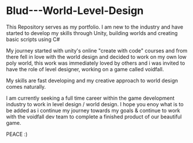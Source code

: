 # Blud---World-Level-Design
This Repository serves as my portfolio. I am new to the industry and have started to develop my skills through Unity, building worlds and creating basic scripts using C#

My journey started with unity's online "create with code" courses and from there fell in love with the world design and decided to work on my own low poly world, this work was immediately loved by others and i was invited to have the role of level designer, working on a game called voidfall.

My skills are fast developing and my creative approach to world design comes naturally. 

I am currently seeking a full time career within the game development industry to work in level design / world design. I hope you enoy what is to be added as i continue my journey towards my goals & continue to work with the voidfall dev team to complete a finished product of our beautiful game. 

PEACE :) 
